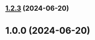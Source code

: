 ## [1.2.3](https://github.com/muagmar-urzhindorzh/git-extended/compare/1.0.0...1.2.3) (2024-06-20)



# 1.0.0 (2024-06-20)



